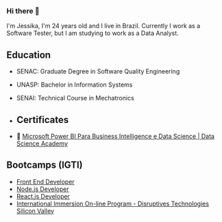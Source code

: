 ### Hi there 👋

I'm Jessika, I'm 24 years old and I live in Brazil. 
Currently I work as a Software Tester, but I am studying to work as a Data Analyst.


## Education
- SENAC: Graduate Degree in Software Quality Engineering
- UNASP: Bachelor in Information Systems
- SENAI: Technical Course in Mechatronics

- ## Certificates
- 🔗 [Microsoft Power BI Para Business Intelligence e Data Science | Data Science Academy](https://mycourse.app/nYpVFbB2JpJSVMpj9)

## Bootcamps (IGTI)
- [Front End Developer](https://drive.google.com/file/d/1Ru3n-YScBTsL3mma9qiV3TRZU5NFgVlV/view?usp=share_link)
- [Node.js Developer](https://drive.google.com/file/d/1ynTiUUZl9ObRZ8TvfxNtQIA0zYZBpWEU/view?usp=share_link)
- [React.js Developer](https://drive.google.com/file/d/17YRdfs6bhDxLLd5cZKYpfgdqaWTzvwHw/view?usp=share_link)
- [International Immersion On-line Program - Disruptives Technologies Silicon Valley](https://drive.google.com/file/d/1QZ3yDp6NtxdySH6lDVTeYrtF5oSJVMCY/view?usp=share_link)

